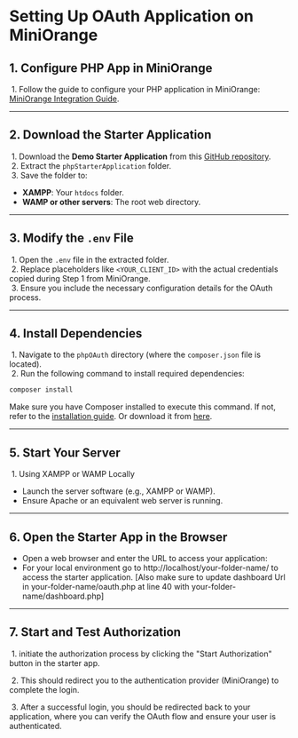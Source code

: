 # Setting Up OAuth Application on MiniOrange

## 1. Configure PHP App in MiniOrange
&nbsp;1. Follow the guide to configure your PHP application in MiniOrange: [MiniOrange Integration Guide](https://www.miniorange.in/iam/integrations/php-oauth-single-sign-on-sso#step1).

---

## 2. Download the Starter Application
&nbsp;1. Download the **Demo Starter Application** from this [GitHub repository](https://github.com/dev-shubham-mali/miniOrange-PHP-oauth-authentication-example-app/archive/refs/heads/main.zip).  
&nbsp;2. Extract the `phpStarterApplication` folder.  
&nbsp;3. Save the folder to:
   - **XAMPP**: Your `htdocs` folder.
   - **WAMP or other servers**: The root web directory.

---

## 3. Modify the `.env` File
&nbsp;1. Open the `.env` file in the extracted folder.  
&nbsp;2. Replace placeholders like `<YOUR_CLIENT_ID>` with the actual credentials copied during Step 1 from MiniOrange.  
&nbsp;3. Ensure you include the necessary configuration details for the OAuth process.  

---

## 4. Install Dependencies
&nbsp;1. Navigate to the `phpOAuth` directory (where the `composer.json` file is located).  
&nbsp;2. Run the following command to install required dependencies:  
   ```bash
   composer install
   ```
Make sure you have Composer installed to execute this command.
If not, refer to the [installation guide](https://www.javatpoint.com/how-to-install-composer-on-windows). Or download it from [here](https://getcomposer.org/Composer-Setup.exe). 

---

## 5. Start Your Server
&nbsp;1. Using XAMPP or WAMP Locally

* Launch the server software (e.g., XAMPP or WAMP).
* Ensure Apache or an equivalent web server is running.

---

## 6.  Open the Starter App in the Browser

* Open a web browser and enter the URL to access your application:
* For your  local environment go to http://localhost/your-folder-name/ to access the starter application.
[Also make sure to update dashboard Url in your-folder-name/oauth.php at line 40 with your-folder-name/dashboard.php]

---

## 7. Start and Test Authorization

&nbsp;1. initiate the authorization process by clicking the "Start Authorization" button in the starter app. 

&nbsp;2. This should redirect you to the authentication provider (MiniOrange) to complete the login.

&nbsp;3. After a successful login, you should be redirected back to your application, where you can verify the OAuth flow and ensure your user is authenticated.
